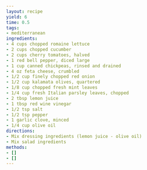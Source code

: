 ```yaml
---
layout: recipe
yield: 6
time: 0.5
tags:
- mediterranean
ingredients:
- 4 cups chopped romaine lettuce
- 2 cups chopped cucumber
- 2 cups cherry tomatoes, halved
- 1 red bell pepper, diced large
- 1 cup canned chickpeas, rinsed and drained
- 4 oz feta cheese, crumbled
- 1/2 cup finely chopped red onion
- 1/2 cup kalamata olives, quartered
- 1/8 cup chopped fresh mint leaves
- 1/4 cup fresh Italian parsley leaves, chopped
- 2 tbsp lemon juice
- 1 tbsp red wine vinegar
- 1/2 tsp salt
- 1/2 tsp pepper
- 1 garlic clove, minced
- 1/4 cup olive oil
directions:
- Mix dressing ingredients (lemon juice - olive oil)
- Mix salad ingredients
methods:
- []
- []
---
```

